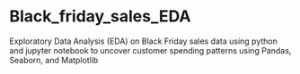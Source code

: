 # Black_friday_sales_EDA
Exploratory Data Analysis (EDA) on Black Friday sales data using python and jupyter notebook to uncover customer spending patterns using Pandas, Seaborn, and Matplotlib
